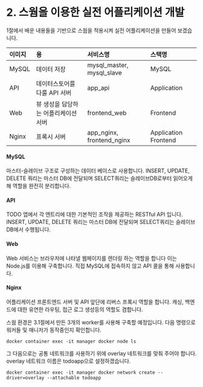 # 2. 스웜을 이용한 실전 어플리케이션 개발

1절에서 배운 내용들을 기반으로 스웜을 적용시켜 실전 어플리케이션을 만들어 보겠습니다.

| 이미지 | 용 | 서비스명 | 스택명 |
| :--- | :--- | :--- | :--- |
| MySQL | 데이터 저장 | mysql\_master, mysql\_slave | MySQL |
| API | 데이터스토어를 다룰 API 서버 | app\_api | Application |
| Web | 뷰 생성을 담당하는 어플리케이션 서버 | frontend\_web | Frontend |
| Nginx | 프록시 서버 | app\_nginx, frontend\_nginx | Application Frontend |

#### MySQL

마스터-슬레이브 구조로 구성하는 데이터 베이스로 사용합니다. INSERT, UPDATE, DELETE 쿼리는 마스터 DB에 전달되며 SELECT쿼리는 슬레이브DB로부터 읽어오게 해 역할을 완전히 분리합니다.

#### API

TODO 앱에서 각 엔트리에 대한 기본적인 조작을 제공하는 RESTful API 입니다. INSERT, UPDATE, DELETE 쿼리는 마스터 DB에 전달되며 SELECT쿼리는 슬레이브DB에서 수행됩니다.

#### Web

Web 서비스는 브라우저에 나타낼 웹페이지를 렌더링 하는 역할을 합니다 이는 Node.js를 이용해 구축합니다. 직접 MySQL에 접속하지 않고 API 콜을 통해 사용합니다.

#### Nginx

어플리케이션 프론트엔드 서버 및 API 앞단에 리버스 프록시 역할을 합니다. 캐싱, 백엔드에 대한 유연한 라우팅, 접근 로그 생성등의 역할도 겸합니다.

스웜 환경은 3.1절에서 만든 3개의 worker를 사용해 구축할 예정입니다. 다음 명령으로 워커들 및 매니저가 동작중인지 확인합니다.

```text
docker container exec -it manager docker node ls
```

그 다음으로는 공통 네트워크를 사용하기 위에 overlay 네트워크를 맞춰 주어야 합니다. overlay 네트워크 이름은 todoapp으로 설정하겠습니다.

```text
docker container exec -it manager docker network create --driver=overlay --attachable todoapp
```

